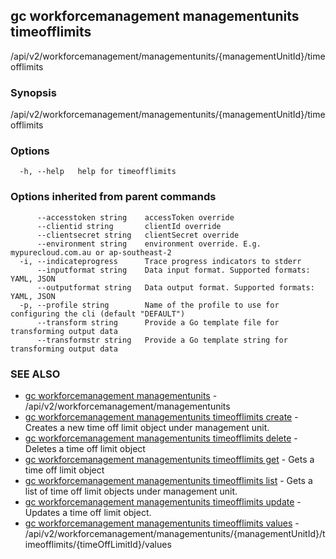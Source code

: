 ## gc workforcemanagement managementunits timeofflimits

/api/v2/workforcemanagement/managementunits/{managementUnitId}/timeofflimits

### Synopsis

/api/v2/workforcemanagement/managementunits/{managementUnitId}/timeofflimits

### Options

```
  -h, --help   help for timeofflimits
```

### Options inherited from parent commands

```
      --accesstoken string    accessToken override
      --clientid string       clientId override
      --clientsecret string   clientSecret override
      --environment string    environment override. E.g. mypurecloud.com.au or ap-southeast-2
  -i, --indicateprogress      Trace progress indicators to stderr
      --inputformat string    Data input format. Supported formats: YAML, JSON
      --outputformat string   Data output format. Supported formats: YAML, JSON
  -p, --profile string        Name of the profile to use for configuring the cli (default "DEFAULT")
      --transform string      Provide a Go template file for transforming output data
      --transformstr string   Provide a Go template string for transforming output data
```

### SEE ALSO

* [gc workforcemanagement managementunits](gc_workforcemanagement_managementunits.html)	 - /api/v2/workforcemanagement/managementunits
* [gc workforcemanagement managementunits timeofflimits create](gc_workforcemanagement_managementunits_timeofflimits_create.html)	 - Creates a new time off limit object under management unit.
* [gc workforcemanagement managementunits timeofflimits delete](gc_workforcemanagement_managementunits_timeofflimits_delete.html)	 - Deletes a time off limit object
* [gc workforcemanagement managementunits timeofflimits get](gc_workforcemanagement_managementunits_timeofflimits_get.html)	 - Gets a time off limit object
* [gc workforcemanagement managementunits timeofflimits list](gc_workforcemanagement_managementunits_timeofflimits_list.html)	 - Gets a list of time off limit objects under management unit.
* [gc workforcemanagement managementunits timeofflimits update](gc_workforcemanagement_managementunits_timeofflimits_update.html)	 - Updates a time off limit object.
* [gc workforcemanagement managementunits timeofflimits values](gc_workforcemanagement_managementunits_timeofflimits_values.html)	 - /api/v2/workforcemanagement/managementunits/{managementUnitId}/timeofflimits/{timeOffLimitId}/values


